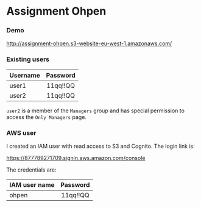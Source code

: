 # Assignment Ohpen

### Demo

http://assignment-ohpen.s3-website-eu-west-1.amazonaws.com/

### Existing users

| Username        | Password           |
| ------------- |:-------------:|
| user1      | 11qq!!QQ |
| user2      | 11qq!!QQ      |

`user2` is a member of the `Managers` group and has special permission to access the `Only Managers` page.

### AWS user

I created an IAM user with read access to S3 and Cognito. The login link is:

https://877789271709.signin.aws.amazon.com/console

The credentials are:

| IAM user name        | Password           |
| ------------- |:-------------:|
| ohpen      | 11qq!!QQ |
